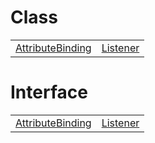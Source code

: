 # Class



|                                                                                                                 |                                                                                                 |
| --------------------------------------------------------------------------------------------------------------- | ----------------------------------------------------------------------------------------------- |
| [AttributeBinding](https://hamedfathi.gitbook.io/aurelia-2-doc-api/runtime-html/binding/class/attributebinding) | [Listener](https://hamedfathi.gitbook.io/aurelia-2-doc-api/runtime-html/binding/class/listener) |



# Interface



|                                                                                                                     |                                                                                                     |
| ------------------------------------------------------------------------------------------------------------------- | --------------------------------------------------------------------------------------------------- |
| [AttributeBinding](https://hamedfathi.gitbook.io/aurelia-2-doc-api/runtime-html/binding/interface/attributebinding) | [Listener](https://hamedfathi.gitbook.io/aurelia-2-doc-api/runtime-html/binding/interface/listener) |


